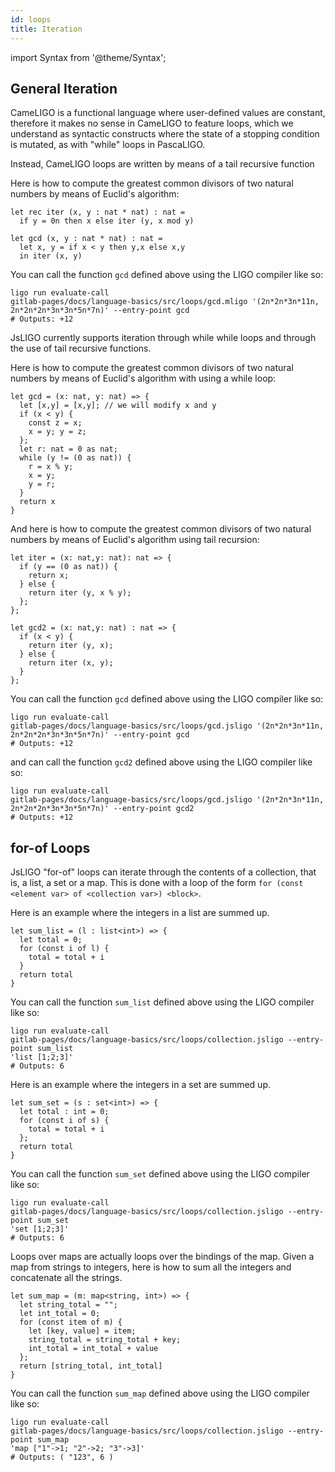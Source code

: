 ```yaml
---
id: loops
title: Iteration
---
```


import Syntax from '@theme/Syntax';

## General Iteration

<Syntax syntax="cameligo">

CameLIGO is a functional language where user-defined values are
constant, therefore it makes no sense in CameLIGO to feature loops,
which we understand as syntactic constructs where the state of a
stopping condition is mutated, as with "while" loops in PascaLIGO.

Instead, CameLIGO loops are written by means of a tail recursive function

Here is how to compute the greatest common divisors of two natural
numbers by means of Euclid's algorithm:

```cameligo group=a
let rec iter (x, y : nat * nat) : nat =
  if y = 0n then x else iter (y, x mod y)

let gcd (x, y : nat * nat) : nat =
  let x, y = if x < y then y,x else x,y
  in iter (x, y)
```

You can call the function `gcd` defined above using the LIGO compiler
like so:
```shell
ligo run evaluate-call
gitlab-pages/docs/language-basics/src/loops/gcd.mligo '(2n*2n*3n*11n, 2n*2n*2n*3n*3n*5n*7n)' --entry-point gcd
# Outputs: +12
```

</Syntax>

<Syntax syntax="jsligo">

JsLIGO currently supports iteration through while while loops and
through the use of tail recursive functions.

Here is how to compute the greatest common divisors of two natural
numbers by means of Euclid's algorithm with using a while loop:


```jsligo group=a
let gcd = (x: nat, y: nat) => {
  let [x,y] = [x,y]; // we will modify x and y
  if (x < y) {
    const z = x;
    x = y; y = z;
  };
  let r: nat = 0 as nat;
  while (y != (0 as nat)) {
    r = x % y;
    x = y;
    y = r;
  }
  return x
}
```

And here is how to compute the greatest common divisors of two natural
numbers by means of Euclid's algorithm using tail recursion:

```jsligo group=a
let iter = (x: nat,y: nat): nat => {
  if (y == (0 as nat)) {
    return x;
  } else {
    return iter (y, x % y);
  };
};

let gcd2 = (x: nat,y: nat) : nat => {
  if (x < y) {
    return iter (y, x);
  } else {
    return iter (x, y);
  }
};
```

You can call the function `gcd` defined above using the LIGO compiler
like so:
```shell
ligo run evaluate-call
gitlab-pages/docs/language-basics/src/loops/gcd.jsligo '(2n*2n*3n*11n, 2n*2n*2n*3n*3n*5n*7n)' --entry-point gcd
# Outputs: +12
```

and can call the function `gcd2` defined above using the LIGO compiler
like so:
```shell
ligo run evaluate-call
gitlab-pages/docs/language-basics/src/loops/gcd.jsligo '(2n*2n*3n*11n, 2n*2n*2n*3n*3n*5n*7n)' --entry-point gcd2
# Outputs: +12
```

</Syntax>

<Syntax syntax="jsligo">

## for-of Loops

JsLIGO "for-of" loops can iterate through the contents of a
collection, that is, a list, a set or a map. This is done with a loop
of the form `for (const <element var> of <collection var>) <block>`.

Here is an example where the integers in a list are summed up.

```jsligo group=d
let sum_list = (l : list<int>) => {
  let total = 0;
  for (const i of l) {
    total = total + i
  }
  return total
}
```

You can call the function `sum_list` defined above using the LIGO compiler
like so:
```shell
ligo run evaluate-call
gitlab-pages/docs/language-basics/src/loops/collection.jsligo --entry-point sum_list
'list [1;2;3]'
# Outputs: 6
```

Here is an example where the integers in a set are summed up.

```jsligo group=d
let sum_set = (s : set<int>) => {
  let total : int = 0;
  for (const i of s) {
    total = total + i
  };
  return total
}
```

You can call the function `sum_set` defined above using the LIGO compiler
like so:
```shell
ligo run evaluate-call
gitlab-pages/docs/language-basics/src/loops/collection.jsligo --entry-point sum_set
'set [1;2;3]'
# Outputs: 6
```

Loops over maps are actually loops over the bindings of the map.
Given a map from strings to integers, here is how to sum
all the integers and concatenate all the strings.


```jsligo
let sum_map = (m: map<string, int>) => {
  let string_total = "";
  let int_total = 0;
  for (const item of m) {
    let [key, value] = item;
    string_total = string_total + key;
    int_total = int_total + value
  };
  return [string_total, int_total]
}
```

You can call the function `sum_map` defined above using the LIGO compiler
like so:
```shell
ligo run evaluate-call
gitlab-pages/docs/language-basics/src/loops/collection.jsligo --entry-point sum_map
'map ["1"->1; "2"->2; "3"->3]'
# Outputs: ( "123", 6 )
```

</Syntax>
